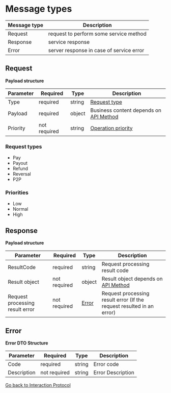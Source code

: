 # Message types

| Message type | Description                              |
|--------------|------------------------------------------|
| Request      | request to perform some service method   |
| Response     | service response                         | 
| Error        | server response in case of service error |

## Request
**Payload structure**

| Parameter | Required     | Type   | Description                                          |
|-----------|--------------|--------|------------------------------------------------------|
| Type      | required     | string | [Request type](#Request-types)                       |
| Payload   | required     | object | Business content depends on [API Method](api/api.md) |
| Priority  | not required | string | [Operation priority](#Priorities)                    |

### Request types
- Pay
- Payout
- Refund
- Reversal
- P2P

### Priorities
 - Low
 - Normal
 - High


## Response

**Payload structure**

| Parameter                        | Required     | Type            | Description                                                            |
|----------------------------------|--------------|-----------------|------------------------------------------------------------------------|
| ResultCode                       | required     | string          | Request processing result code                                         |
| Result object                    | not required | object          | Result object depends on [API Method](api/api.md)                      |
| Request processing result error  | not required | [Error](#Error) | Request processing result error (If the request resulted in an error)  |


## Error
**Error DTO Structure**

| Parameter   | Required     | Type   | Description       |
|-------------|--------------|--------|-------------------|
| Code        | required     | string | Error code        |
| Description | not required | string | Error Description |

[Go back to Interaction Protocol](interaction_protocol.md#message-purpose-level)
